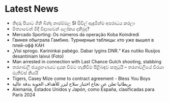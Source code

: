 # Latest News
-  තිදරු පියාට ගිනි බින්ද නාරම්මල SI සිවිල් ඇඳුමින්ම අපරාධය කරලා
-  මිත්‍යාවෙන් මිදී විද්‍යාවෙන් ලෝකය දකිමුද?
-  Mercado Sporting: Os números da operação Koba Koindredi
-  Гвинея обыграла Гамбию. Турнирные таблицы: кто уже вышел в плей-офф КАН
-  „Visi sprogo. Karininkai pabėgo. Dabar lygins DNR.“ Kas nutiko Rusijos desantiniam laivui (Foto)
-  Man arrested in connection with Last Chance Gulch shooting, stabbing
-  තරගාවලි ජයග්‍රහණයට දායක වීමට හැකිවීම පිළිබඳව සතුටුයි – තරගාවලියේ වීරයා මැතිව්ස් කියයි
-  Tigers, Casey Mize come to contract agreement - Bless You Boys
-  بريطانيا تعلن عن نجاح اختبار سلاح ليزر للأهداف الجوية بدقة عالية
-  Alemania, Estados Unidos y Japón, como España, clasificadas para París 2024
